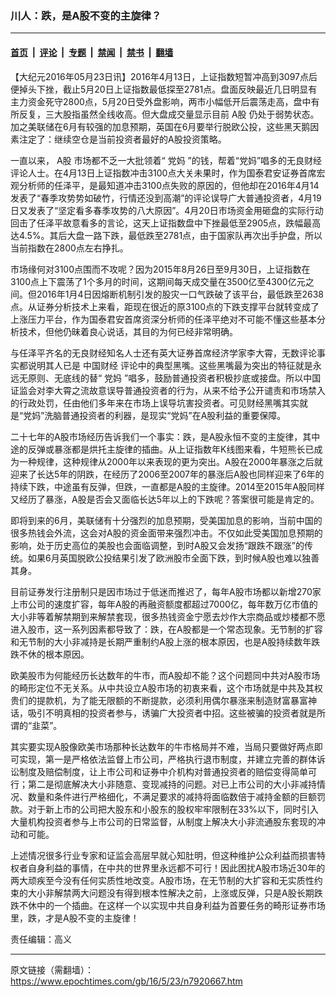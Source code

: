 ### 川人：跌，是A股不变的主旋律？

---

#### [首页](../../../..?n7920667) &nbsp;|&nbsp; [评论](../../../../../epoch-comment?n7920667) &nbsp;|&nbsp; [专题](../../../../../epoch-special?n7920667) &nbsp;|&nbsp; [禁闻](../../../../../epoch-news?n7920667) &nbsp;|&nbsp; [禁书](../../../../../books?n7920667) &nbsp;|&nbsp; [翻墙](https://github.com/gfw-breaker/nogfw/blob/master/README.md?n7920667)


<div class="post_content" id="artbody" itemprop="articleBody">
 <!-- article content begin -->
 <p>
  【大纪元2016年05月23日讯】2016年4月13日，上证指数短暂冲高到3097点后便掉头下挫，截止5月20日上证指数最低探至2781点。盘面反映最近几日明显有主力资金死守2800点，5月20日受外盘影响，两市小幅低开后震荡走高，盘中有所反复，三大股指虽然全线收高。但大盘成交量显示目前
  <ok href="https://www.epochtimes.com/gb/tag/a%E8%82%A1.html">
   A股
  </ok>
  仍处于弱势状态。加之美联储在6月有较强的加息预期，英国在6月要举行脱欧公投，这些黑天鹅因素注定了：继续空仓是当前投资者最好的A股投资策略。
 </p>
 <p>
  一直以来，
  <ok href="https://www.epochtimes.com/gb/tag/a%E8%82%A1.html">
   A股
  </ok>
  市场都不乏一大批领着“
  <ok href="https://www.epochtimes.com/gb/tag/%E5%85%9A%E5%A6%88.html">
   党妈
  </ok>
  ”的钱，帮着“党妈”唱多的无良财经评论人士。在4月13日上证指数冲击3100点大关未果时，作为国泰君安证券首席宏观分析师的任泽平，是最知道冲击3100点失败的原因的，但他却在2016年4月14发表了“春季攻势势如破竹，行情还没到高潮”的评论误导广大普通投资者，4月19日又发表了“坚定看多春季攻势的八大原因”。4月20日市场资金用砸盘的实际行动回击了任泽平故意看多的言论，这天上证指数盘中下挫最低至2905点，跌幅最高达4.5%。其后大盘一路下跌，最低跌至2781点，由于国家队再次出手护盘，所以当前指数在2800点左右挣扎。
 </p>
 <p>
  市场缘何对3100点围而不攻呢？因为2015年8月26日至9月30日，上证指数在3100点上下震荡了1个多月的时间，这期间每天成交量在3500亿至4300亿元之间。但2016年1月4日因熔断机制引发的股灾一口气跌破了该平台，最低跌至2638点。从证券分析技术上来看，距现在很近的原3100点的下跌支撑平台就转变成了上涨压力平台，作为国泰君安首席资深分析师的任泽平绝对不可能不懂这些基本分析技术，但他仍昧着良心说话，其目的为何已经非常明确。
 </p>
 <p>
  与任泽平齐名的无良财经知名人士还有英大证券首席经济学家李大霄，无数评论事实都说明其人已是
  <ok href="https://www.epochtimes.com/gb/tag/%E4%B8%AD%E5%9B%BD%E8%B4%A2%E7%BB%8F.html">
   中国财经
  </ok>
  评论中的典型黑嘴。这些黑嘴最为突出的特征就是永远无原则、无底线的替“
  <ok href="https://www.epochtimes.com/gb/tag/%E5%85%9A%E5%A6%88.html">
   党妈
  </ok>
  ”唱多，鼓励普通投资者积极抄底或接盘。所以中国证监会对李大霄之流故意误导普通投资者的行为，从来不给予公开谴责和市场禁入的行政处罚，任由他们多年来在市场上误导坑害投资者。可见财经黑嘴其实就是“党妈”洗脑普通投资者的利器，是现实“党妈”在A股利益的重要保障。
 </p>
 <p>
  二十七年的A股市场经历告诉我们一个事实：跌，是A股永恒不变的主旋律，其中途的反弹或暴涨都是烘托主旋律的插曲。从上证指数年K线图来看，牛短熊长已成为一种规律，这种规律从2000年以来表现的更为突出。A股在2000年暴涨之后就迎来了长达5年的阴跌，在经历了2006至2007年的暴涨后A股也同样迎来了6年的持续下跌，中途虽有反弹，但跌，一直都是A股的主旋律。2014至2015年A股同样又经历了暴涨，A股是否会又面临长达5年以上的下跌呢？答案很可能是肯定的。
 </p>
 <p>
  即将到来的6月，美联储有十分强烈的加息预期，受美国加息的影响，当前中国的很多热钱会外流，这会对A股的资金面带来强烈冲击。不仅如此受美国加息预期的影响，处于历史高位的美股也会面临调整，到时A股又会发扬“跟跌不跟涨”的传统。如果6月英国脱欧公投结果引发了欧洲股市全面下跌，到时候A股也难以独善其身。
 </p>
 <p>
  目前证券发行注册制只是因市场过于低迷而推迟了，每年A股市场都以新增270家上市公司的速度扩容，每年A股的再融资额度都超过7000亿，每年数万亿市值的大小非等着解禁期到来解禁套现，很多热钱资金宁愿去炒作大宗商品或炒楼都不愿进入股市，这一系列因素都导致了：跌，在A股都是一个常态现象。无节制的扩容和无节制的大小非减持是长期严重制约A股上涨的根本原因，也是A股持续数年跌跌不休的根本原因。
 </p>
 <p>
  欧美股市为何能经历长达数年的牛市，而A股却不能？这个问题同中共对A股市场的畸形定位不无关系。从中共设立A股市场的初衷来看，这个市场就是中共及其权贵们的提款机，为了能无限额的不断提款，必须利用偶尔暴涨来制造财富暴富神话，吸引不明真相的投资者参与，诱骗广大投资者中招。这些被骗的投资者就是所谓的“韭菜”。
 </p>
 <p>
  其实要实现A股像欧美市场那种长达数年的牛市格局并不难，当局只要做好两点即可实现，第一是严格依法监督上市公司，严格执行退市制度，并建立完善的群体诉讼制度及赔偿制度，让上市公司和证券中介机构对普通投资者的赔偿变得简单可行；第二是彻底解决大小非随意、变现减持的问题。对已上市公司的大小非减持情况、数量和条件进行严格细化，不满足要求的减持将面临数倍于减持金额的巨额罚款。对于新上市的公司把大股东和小股东的股权牢牢限制在33%以下，同时引入大量机构投资者参与上市公司的日常监督，从制度上解决大小非流通股东套现的冲动和可能。
 </p>
 <p>
  上述情况很多行业专家和证监会高层早就心知肚明，但这种维护公众利益而损害特权者自身利益的事情，在中共的世界里永远都不可行！因此困扰A股市场近30年的两大顽疾至今没有任何实质性地改变。A股市场，在无节制的大扩容和无实质性约束的大小非解禁两大问题没有得到根本性解决之前，上涨或反弹，只是A股长期跌跌不休中的一个插曲。在这样一个以实现中共自身利益为首要任务的畸形证券市场里，跌，才是A股不变的主旋律！
 </p>
 <p>
  责任编辑：高义
 </p>
 <!-- article content end -->
 <div id="below_article_ad">
 </div>
</div>


---

原文链接（需翻墙）：https://www.epochtimes.com/gb/16/5/23/n7920667.htm